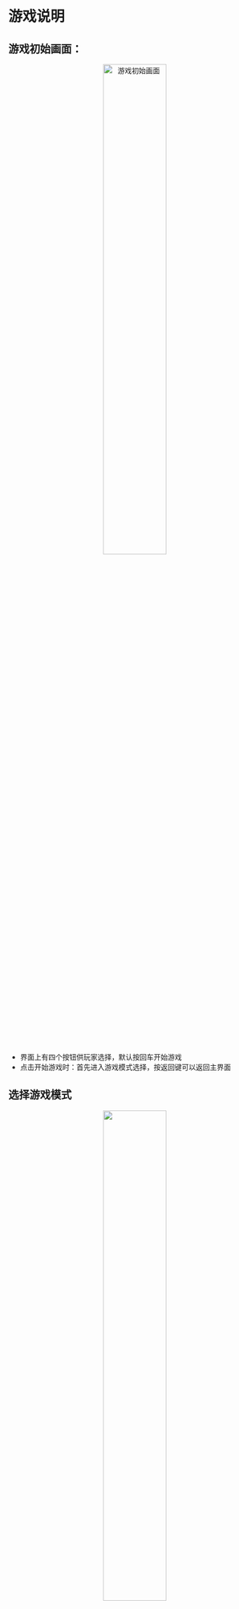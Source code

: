 # 游戏说明

## 游戏初始画面：

<p align="center">
  <img src="pic/1.png" alt="游戏初始画面" width="50%" />
</p>

- 界面上有四个按钮供玩家选择，默认按回车开始游戏
- 点击开始游戏时：首先进入游戏模式选择，按返回键可以返回主界面

## 选择游戏模式
<p align="center">
  <img src="pic/2.png"  width="50%" />
</p>
点击自定义游戏模式，普通关卡模式，隐形模式，都会弹出主窗口MainWindow：

<p align="center">
  <img src="pic/3.png"  width="50%" />
</p>

- 主界面左侧为游戏区域
- 右侧上部分为标签页，上方显示当前游戏玩家以及游戏默认操作方式。
- 下面的区域由上往下是下一个方块显示，当前分数，当前关卡。

### 按钮说明：
- 开始游戏
- 上次游戏（直接从上次游戏开始）
- 保存游戏（单击保存，可以在下次游戏时打开）
- 存档游戏（多玩家存档功能，会实现存档，但不会直接作为下次游戏打开，需要玩家在游戏记录界面设置才可以作为下次游戏打开）
- 播放音乐：打开音乐文件夹，播放音乐。
- 暂停音乐：暂停当前音乐。
- 返回：返回游戏模式选择界面

## 游戏画面：
 **单人游戏画面**
 <p align="center">
  <img src="pic/4.png"  width="50%" />
</p>
 **双人游戏画面** 
 <p align="center">
  <img src="pic/5.png"  width="50%" />
</p>
 **在初始窗口中单击游戏记录** 
<p align="center">
  <img src="pic/6.png"  width="50%" />
</p>
 **点击得分排行榜**:按分数排名前20位
<p align="center">
  <img src="pic/7.png"  width="50%" />
</p>
 **点击玩家存档记录** 
<p align="center">
  <img src="pic/8.png"  width="50%" />
</p>

玩家需要记住存档号：即.txt前面的内容
也可以直接复制存档记录中的存档使用

 **点击修改存档记录** 
<p align="center">
  <img src="pic/9.png"  width="50%" />
</p>

- 首先会弹出对话框，玩家需要输入存档号；
- 假如存档号不存在：会退出对话框。
- 假如存档号存在，会弹出：修改玩家历史记录界面

 **存档操作** 
<p align="center">
  <img src="pic/10.png"  width="50%" />
</p>

1. 单击作为下次游戏打开：该存档会保存为上次游戏，玩家在游戏界面中点击“上次游戏”即可打开。
2. 复制存档：复制一份相同内容的存档，存档号改成原存档号+_copy, 如原存档号为：susu1，则复制的存档号为：susu1_copy
3. 删除存档：即删除当前存档。

## 游戏设置：
<p align="center">
  <img src="pic/11.png"  width="50%" />
</p>

 **进入游戏设置画面** 

1. 单击修改说明：会弹出修改游戏属性时的注意事项。
2. 当前玩家：会显示当前的玩家
3. 修改玩家：修改当前玩家，可任意输入，但不能超过10个字符。
4. 点击恢复默认配置：将游戏属性恢复到默认值。
5. 自定义速度：可以选择1~10的任意一个数字，输入大于10的数字时，速度也与10相同，从1到10速度逐步加快，10是1速度的十倍。
6. 自定义列数/自定义行数：输入任意正数，行数最小等于10，列数最小也等于10。
7. 键盘操作选择：自定义修改快捷键：点击任意按钮可输入A~Z或0~9的一个字符来设置快捷键。点击恢复默认值时，自动将快捷键恢复到默认值。

 <p align="center">
  <img src="pic/12.png"  width="50%" />
</p>
 **点击样式选择** 
<p align="center">
  <img src="pic/13.png"  width="50%" />
</p>
可以选择背景样式和方块样式。

